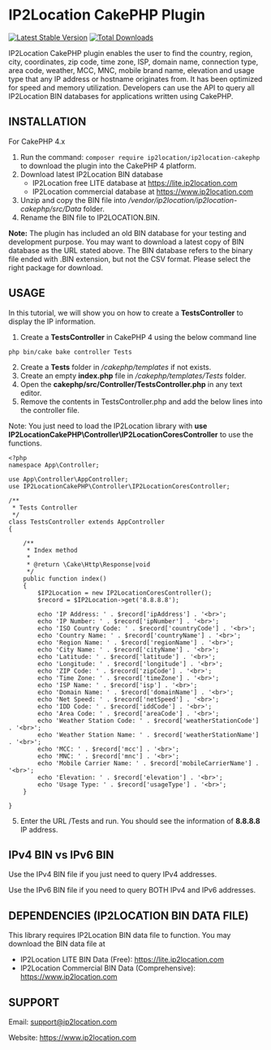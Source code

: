 # IP2Location CakePHP Plugin
[![Latest Stable Version](https://img.shields.io/packagist/v/ip2location/ip2location-cakephp.svg)](https://packagist.org/packages/ip2location/ip2location-cakephp)
[![Total Downloads](https://img.shields.io/packagist/dt/ip2location/ip2location-cakephp.svg?style=flat-square)](https://packagist.org/packages/ip2location/ip2location-cakephp)

IP2Location CakePHP plugin enables the user to find the country, region, city, coordinates, zip code, time zone, ISP, domain name, connection type, area code, weather, MCC, MNC, mobile brand name, elevation and usage type that any IP address or hostname originates from. It has been optimized for speed and memory utilization. Developers can use the API to query all IP2Location BIN databases for applications written using CakePHP.


## INSTALLATION
For CakePHP 4.x

1. Run the command: `composer require ip2location/ip2location-cakephp` to download the plugin into the CakePHP 4 platform.
2. Download latest IP2Location BIN database
    - IP2Location free LITE database at https://lite.ip2location.com
    - IP2Location commercial database at https://www.ip2location.com
3. Unzip and copy the BIN file into */vendor/ip2location/ip2location-cakephp/src/Data* folder. 
4. Rename the BIN file to IP2LOCATION.BIN.

**Note:** The plugin has included an old BIN database for your testing and development purpose. 
You may want to download a latest copy of BIN database as the URL stated above.
The BIN database refers to the binary file ended with .BIN extension, but not the CSV format.
Please select the right package for download.


## USAGE
In this tutorial, we will show you on how to create a **TestsController** to display the IP information.

1. Create a **TestsController** in CakePHP 4 using the below command line
```
php bin/cake bake controller Tests
```
2. Create a **Tests** folder in */cakephp/templates* if not exists.
3. Create an empty **index.php** file in */cakephp/templates/Tests* folder.
4. Open the **cakephp/src/Controller/TestsController.php** in any text editor.
5. Remove the contents in TestsController.php and add the below lines into the controller file.

Note: You just need to load the IP2Location library with **use IP2LocationCakePHP\Controller\IP2LocationCoresController** to use the functions.
```
<?php
namespace App\Controller;

use App\Controller\AppController;
use IP2LocationCakePHP\Controller\IP2LocationCoresController;

/**
 * Tests Controller
 */
class TestsController extends AppController
{

    /**
     * Index method
     *
     * @return \Cake\Http\Response|void
     */
    public function index()
    {
        $IP2Location = new IP2LocationCoresController();
        $record = $IP2Location->get('8.8.8.8');

        echo 'IP Address: ' . $record['ipAddress'] . '<br>';
        echo 'IP Number: ' . $record['ipNumber'] . '<br>';
        echo 'ISO Country Code: ' . $record['countryCode'] . '<br>';
        echo 'Country Name: ' . $record['countryName'] . '<br>';
        echo 'Region Name: ' . $record['regionName'] . '<br>';
        echo 'City Name: ' . $record['cityName'] . '<br>';
        echo 'Latitude: ' . $record['latitude'] . '<br>';
        echo 'Longitude: ' . $record['longitude'] . '<br>';
        echo 'ZIP Code: ' . $record['zipCode'] . '<br>';
        echo 'Time Zone: ' . $record['timeZone'] . '<br>';
        echo 'ISP Name: ' . $record['isp'] . '<br>';
        echo 'Domain Name: ' . $record['domainName'] . '<br>';
        echo 'Net Speed: ' . $record['netSpeed'] . '<br>';
        echo 'IDD Code: ' . $record['iddCode'] . '<br>';
        echo 'Area Code: ' . $record['areaCode'] . '<br>';
        echo 'Weather Station Code: ' . $record['weatherStationCode'] . '<br>';
        echo 'Weather Station Name: ' . $record['weatherStationName'] . '<br>';
        echo 'MCC: ' . $record['mcc'] . '<br>';
        echo 'MNC: ' . $record['mnc'] . '<br>';
        echo 'Mobile Carrier Name: ' . $record['mobileCarrierName'] . '<br>';
        echo 'Elevation: ' . $record['elevation'] . '<br>';
        echo 'Usage Type: ' . $record['usageType'] . '<br>';
    }

}
```
5. Enter the URL <your domain>/Tests and run. You should see the information of **8.8.8.8** IP address.


## IPv4 BIN vs IPv6 BIN
Use the IPv4 BIN file if you just need to query IPv4 addresses.

Use the IPv6 BIN file if you need to query BOTH IPv4 and IPv6 addresses.

## DEPENDENCIES (IP2LOCATION BIN DATA FILE)
This library requires IP2Location BIN data file to function. You may download the BIN data file at
* IP2Location LITE BIN Data (Free): https://lite.ip2location.com
* IP2Location Commercial BIN Data (Comprehensive): https://www.ip2location.com


## SUPPORT
Email: support@ip2location.com

Website: https://www.ip2location.com
